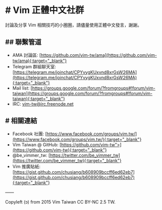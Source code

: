 ---
---

# \# Vim 正體中文社群

討論及分享 Vim 相關技巧的小圈圈，請儘量使用正體中文發言，謝謝。

## \#\# 聯繫管道

- AMA 討論區: [https://github.com/vim-tw/ama](https://github.com/vim-tw/ama){:target="_blank"}
- Telegram 群組聊天室: [https://telegram.me/joinchat/CPYvygKUxvnd8xrGsW26MA](https://telegram.me/joinchat/CPYvygKUxvnd8xrGsW26MA){:target="_blank"}
- Mail list: [https://groups.google.com/forum/?fromgroups#!forum/vim-taiwan](https://groups.google.com/forum/?fromgroups#!forum/vim-taiwan){:target="_blank"}
- IRC: vim-tw@irc.freenode.net

## \# 相關連結

- Facebook 社團: [https://www.facebook.com/groups/vim.tw/](https://www.facebook.com/groups/vim.tw/){:target="_blank"}
- Vim Taiwan @ GitHub: [https://github.com/vim-tw">](https://github.com/vim-tw){:target="_blank"}
- @be&#95;vimmer&#95;tw: [https://twitter.com/be_vimmer_tw](https://twitter.com/be_vimmer_tw){:target="_blank"}
- Vim 推廣貼紙: [https://gist.github.com/chusiang/b608909bccff6ed62eb7](https://gist.github.com/chusiang/b608909bccff6ed62eb7){:target="_blank"}

<p class="Divider">&ndash;&ndash;&ndash;&ndash;</p>
Copyleft (ɔ) from 2015 Vim Taiwan CC BY-NC 2.5 TW.

